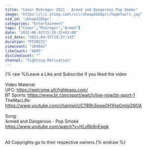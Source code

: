 ```yaml
---
title: "Conor McGregor 2021 - Armed and Dangerous Pop Smoke"
image: "https:\/\/i.ytimg.com\/vi\/uheapd18Gpc\/hqdefault.jpg"
vid_id: "uheapd18Gpc"
categories: "Entertainment"
tags: ["Conor","McGregor","Armed"]
date: "2022-06-03T15:20:32+03:00"
vid_date: "2021-04-15T19:37:14Z"
duration: "PT2M27S"
viewcount: "384842"
likeCount: "4805"
dislikeCount: ""
channel: "Fighting Motivation"
---
```

{% raw %}Leave a Like and Subscribe if you liked the video <br /><br />Video Material:<br />UFC: <a rel="nofollow" target="blank" href="https://welcome.ufcfightpass.com/">https://welcome.ufcfightpass.com/</a><br />BT Sports: <a rel="nofollow" target="blank" href="https://www.bt.com/sport/watch/live-now/bt-sport-1">https://www.bt.com/sport/watch/live-now/bt-sport-1</a><br />TheMacLife: <a rel="nofollow" target="blank" href="https://www.youtube.com/channel/UC789h3eqw0H1HqGmIsI26OA">https://www.youtube.com/channel/UC789h3eqw0H1HqGmIsI26OA</a><br /><br />Song: <br />Armed and Dangerous - Pop Smoke<br /><a rel="nofollow" target="blank" href="https://www.youtube.com/watch?v=HLvBb9nEwgk">https://www.youtube.com/watch?v=HLvBb9nEwgk</a><br /><br /><br />All Copyrights go to their respective owners.{% endraw %}
